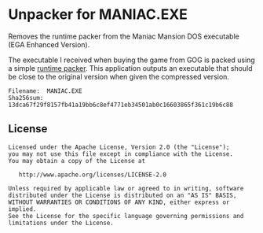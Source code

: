 # Unpacker for MANIAC.EXE

Removes the runtime packer from the Maniac Mansion DOS executable (EGA Enhanced Version).

The executable I received when buying the game from GOG is packed using a simple 
[runtime packer](https://en.wikipedia.org/wiki/Executable_compression). 
This application outputs an executable that should be close to the original version when given the compressed 
version.

```text
Filename:  MANIAC.EXE
Sha256sum: 13dca67f29f8157fb41a19bb6c8ef4771eb34501ab0c16603865f361c19b6c88
```

## License

    Licensed under the Apache License, Version 2.0 (the "License");
    you may not use this file except in compliance with the License.
    You may obtain a copy of the License at

       http://www.apache.org/licenses/LICENSE-2.0

    Unless required by applicable law or agreed to in writing, software
    distributed under the License is distributed on an "AS IS" BASIS,
    WITHOUT WARRANTIES OR CONDITIONS OF ANY KIND, either express or implied.
    See the License for the specific language governing permissions and
    limitations under the License.
